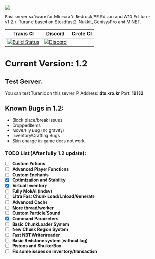 <img src="https://i.imgur.com/jw0b3BH.png" border="0">

Fast server software for Minecraft: Bedrock/PE Edition and W10 Edition - v1.2.x.
Turanic based on Steadfast2, Nukkit, GenisysPro and MiNET.

| Travis CI | Discord | Circle CI |
| :---: | :---: | :---:|
[![Build Status](https://travis-ci.org/TuranicTeam/Turanic.svg?branch=master)](https://travis-ci.org/TuranicTeam/Turanic) | [![Discord](https://camo.githubusercontent.com/455152269a0ed38255ed15e375084d4dd08e0c98/68747470733a2f2f696d672e736869656c64732e696f2f62616467652f636861742d6f6e253230646973636f72642d3732383944412e737667)](https://discord.gg/4GZxrdk) |

# Current Version: 1.2

## Test Server:

You can test Turanic on this sevrer
IP Address: **dts.kro.kr**
Port: **19132**

## Known Bugs in 1.2:

- Block place/break issues
- DroppedItems
- Move/Fly Bug (no gravity)
- Inventory/Crafting Bugs
- Skin change in-game does not work

### TODO List (After fully 1.2 update):
- [ ] **Custom Potions**
- [ ] **Advanced Player Functions**
- [ ] **Custom Enchants**
- [x] **Optimization and Stability**
- [x] **Virtual Inventory** 
- [ ] **Fully MobAI (indev)**
- [ ] **Ultra Fast Chunk Load/Unload/Generate**
- [ ] **Advanced Cache**
- [ ] **More thread/worker**
- [ ] **Custom Particle/Sound**
- [x] **Command Parameters**
- [ ] **Basic ChunkLoader System**
- [ ] **New Chunk Region System**
- [ ] **Fast NBT Writer/reader**
- [ ] **Basic Redstone system (without lag)**
- [ ] **Pistons and ShulkerBox**
- [ ] **Fix some issues on inventory/transaction**
